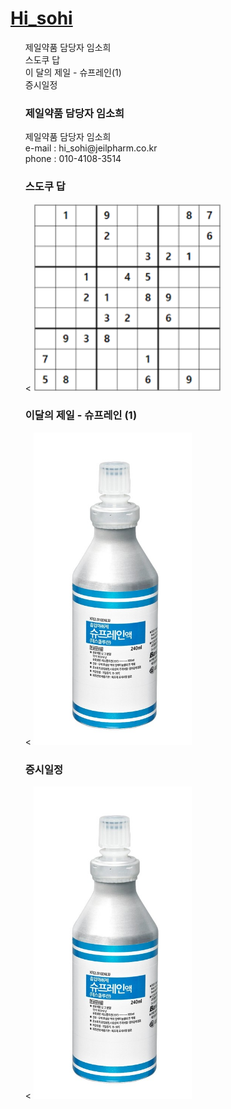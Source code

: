 <html>

<head>
  <title>HTML - HiSohi</title>
  <meta charset="utf-8">
  <meta name="viewport" content="width=device-width, initial-scale=1.0">
</head>
  </html>
<body>
<h1><a href="index.html">Hi_sohi</a></h1>
<ol>
  제일약품 담당자 임소희<BR>
  스도쿠 답<BR>
  이 달의 제일 - 슈프레인(1)<BR>
  증시일정 <BR>


<h3>제일약품 담당자 임소희</h3>
제일약품 담당자 임소희 <BR>
e-mail : hi_sohi@jeilpharm.co.kr <BR>
phone : 010-4108-3514
</body>
</html>

<h3>스도쿠 답</h3>
<html>
<<body>
  <img src="다운로드.png" height="300" alt="스도쿠 답" title="스도쿠 답">
</body>
</html>

<h3>이달의 제일 - 슈프레인 (1)</h3>
<html>
<<body>
  <img src="그림1.jpg" height="500" alt="슈프레인" title="슈프레인">
</body>
</html>

<h3>증시일정</h3>
<html>
<<body>
  <img src="그림1.jpg" height="500" alt="슈프레인" title="슈프레인">
</body>
</html>
